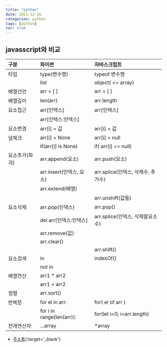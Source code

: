 ```yaml
---
title: "python"
date: 2021-12-16
categories: python
tags: [python]
toc: true
---
```



## javasscript와 비교

| 구분           | 파이썬                       |  자바스크립트                       |
| :------------  | :--------------------------- | :---------------------------------- |
| 타입           | type(변수명)                 | typeof 변수명                       |
|                | list                         | object( <= array)                   |
| 배열선언       | arr = [  ]                   | arr = [  ]                          |
| 배열길이       | len(arr)                     | arr.length                          |
| 요소접근       | arr[인텍스]                  | arr[인텍스]      	                  |
|                | arr[인텍스:인덱스]           |                 	                  |
| 요소변경       | arr[i] = 값                  | arr[i] = 값   	                    |
| 널체크         | arr[i] = None                | arr[i] = null  	                    |
|                | if(arr[i] is None)           | if( arr[i] == null)                 |
| 요소추가(파괴) | arr.append(요소)             | arr.push(요소)   	                  |
|                | arr.insert(인덱스, 요소)     | arr.splice(인덱스, 삭제수, 추가수)  |
|                | arr.extend(배열)             |         	                          |             
|                |                              | arr.unshift(값들)                   |
| 요소삭제       | arr.pop(인덱스)              | arr.pop()    	                      |
|                | del  arr[인덱스:인덱스]      | arr.splice(인덱스, 삭제할요소수)    |
|                | arr.remove(값)               |                                     |
|                | arr.clear()                  |                                     |
|                |                              | arr.shift()       	                |
| 요소검색       | in                           | indexOf()	                          |
|                | not in                       |                                     |
| 배열연산       | arr1 * arr2                  |         	                          |         
|                | arr1 + arr2                  |         	                          |   
| 정렬           | arr.sort()                   |         	                          |         
| 반복문         | for el in arr:               | for( el of arr )                    |         
|                | for i in range(len(arr)):    | for(let i=0; i<arr.length)          |       
| 전개연산자     | ...array                     | *array                              |         


* [주소록](https://wikidocs.net/book/110){:target='_blank'}

